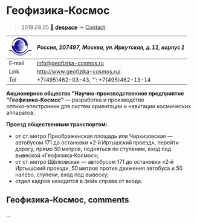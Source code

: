 # Геофизика‑Космос
> 2019.08.05 **[🚀](../index/index.md) [despace](index.md)** → [Contact](contact.md)

|[![](f/contact/g/geofizika_cosmos_logo1_thumb.jpg)](f/contact/g/geofizika_cosmos_logo1.png)|*Россия, 107497, Москва, ул. Иркутская, д. 11, корпус 1*|
|:--|:--|
|E‑mail|<info@geofizika-cosmos.ru>|
|Link|<http://www.geofizika-cosmos.ru/>|
|Tel|+7(495)462-03-43, ℻: +7(495)462-13-14|

**Акционерное общество "Научно‑производственное предприятие "Геофизика‑Космос"** — разработка и производство оптико‑электроники для систем ориентации и навигации космических аппаратов.

**Проезд общественным транспортом:**

   - от ст. метро Преображенская площадь или Черкизовская — автобусом 171 до остановки «2‑й Иртышский проезд», перейти дорогу, прямо 50 метров, подняться по ступеням, вход под вывеской «Геофизика‑Космос»;
   - от ст. метро Щёлковская — автобусом 171 до остановки «2‑й Иртышский проезд», 50 метров против движения автобуса и 50 налево, ступени, вход под вывеску;
   - отдел кадров находится в фойе справа от входа.


<p style="page-break-after:always"> </p>

## Геофизика‑Космос, comments

…
